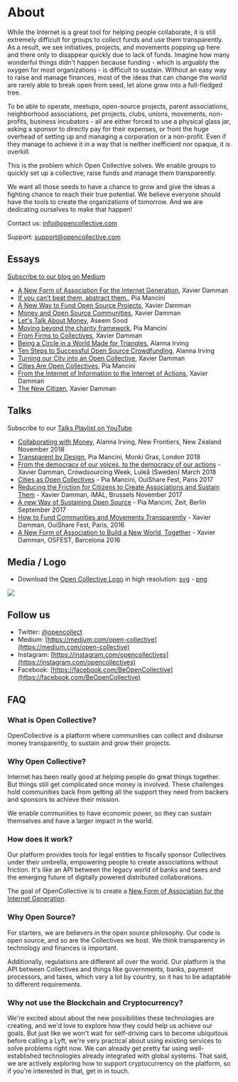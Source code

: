# About

While the Internet is a great tool for helping people collaborate, it is still extremely difficult for groups to collect funds and use them transparently. As a result, we see initiatives, projects, and movements popping up here and there only to disappear quickly due to lack of funds. Imagine how many wonderful things didn't happen because funding - which is arguably the oxygen for most organizations - is difficult to sustain. Without an easy way to raise and manage finances, most of the ideas that can change the world are rarely able to break open from seed, let alone grow into a full-fledged tree.

To be able to operate, meetups, open-source projects, parent associations, neighborhood associations, pet projects, clubs, unions, movements, non-profits, business incubators - all are either forced to use a physical glass jar, asking a sponsor to directly pay for their expenses, or front the huge overhead of setting up and managing a corporation or a non-profit. Even if they manage to achieve it in a way that is neither inefficient nor opaque, it is overkill.

This is the problem which Open Collective solves. We enable groups to quickly set up a collective, raise funds and manage them transparently.

We want all those seeds to have a chance to grow and give the ideas a fighting chance to reach their true potential. We believe everyone should have the tools to create the organizations of tomorrow. And we are dedicating ourselves to make that happen!

Contact us: info@opencollective.com

Support: support@opencollective.com

## Essays

[Subscribe to our blog on Medium](https://medium.com/open-collective)

* [A New Form of Association For the Internet Generation](https://medium.com/open-collective/a-new-form-of-association-for-the-internet-generation-part-1-6d6c4f5dd27f#.i2x2jjp79), Xavier Damman
* [If you can’t beat them, abstract them.](https://medium.com/open-collective/if-you-can-t-beat-them-abstract-them-b182fc36b24f), Pia Mancini
* [A New Way to Fund Open Source Projects](https://medium.com/open-collective/a-new-way-to-fund-open-source-projects-91a51b1b7aac#.ky05pse2h), Xavier Damman
* [Money and Open Source Communities](https://medium.com/open-collective/money-and-open-source-communities-64b1c2f6aec4), Xavier Damman
* [Let's Talk About Money](https://medium.com/open-collective/lets-talk-about-money-949a55fd2ea1), Aseem Sood
* [Moving beyond the charity framework](https://medium.com/open-collective/moving-beyond-the-charity-framework-b1191c33141), Pia Mancini
* [From Firms to Collectives](https://medium.com/open-collective/from-firms-to-collectives-c139ae27a4ee), Xavier Damman
* [Being a Circle in a World Made for Triangles](https://medium.com/open-collective/being-a-circle-in-a-world-made-for-triangles-bc434d823a79), Alanna Irving
* [Ten Steps to Successful Open Source Crowdfunding](https://medium.com/open-collective/ten-steps-to-successful-open-source-crowdfunding-fa2b43e82687), Alanna Irving
* [Turning our City into an Open Collective](https://medium.com/open-collective/turning-our-city-into-an-open-collective-93d107f0f86a), Xavier Damman
* [Cities Are Open Collectives](https://medium.com/open-collective/cities-are-open-collectives-71a8a8e2e9ec), Pia Mancini
* [From the Internet of Information to the Internet of Actions](https://medium.com/open-collective/from-the-internet-of-information-to-the-internet-of-action-17d799f8a773), Xavier Damman
* [The New Citizen](https://medium.com/open-collective/the-new-citizen-731d15aa901b), Xavier Damman

## Talks

Subscribe to our [Talks Playlist on YouTube](https://www.youtube.com/playlist?list=PLXg2bdeeuFip6JoPoYgdm3AQ53lfEOjnw)

* [Collaborating with Money](https://www.youtube.com/watch?v=kZleX383-VQ), Alanna Irving, New Frontiers, New Zealand November 2018
* [Transparent by Design](https://www.youtube.com/watch?v=yrXO6c6Q7wU&list=PLXg2bdeeuFip6JoPoYgdm3AQ53lfEOjnw&index=4&t=0s), Pia Mancini, Monki Gras, London 2018
* [From the democracy of our voices, to the democracy of our actions](https://www.youtube.com/watch?v=9Lx2Dk4VaUA&list=PLXg2bdeeuFip6JoPoYgdm3AQ53lfEOjnw&index=6) - Xavier Damman, Crowdsourcing Week, Luleå \(Sweden\) March 2018
* [Cities as Open Collectives](https://www.youtube.com/watch?v=S74uMkmNdh0&index=1&list=PLXg2bdeeuFip6JoPoYgdm3AQ53lfEOjnw) - Pia Mancini, OuiShare Fest, Paris 2017
* [Reducing the Friction for Citizens to Create Associations and Sustain Them](https://www.youtube.com/watch?v=uBj5nS0s9uQ&list=PLXg2bdeeuFip6JoPoYgdm3AQ53lfEOjnw&index=7) - Xavier Damman, iMAL, Brussels November 2017
* [A new Way of Sustaining Open Source](https://www.youtube.com/watch?v=szE_00HC5h4&index=2&list=PLXg2bdeeuFip6JoPoYgdm3AQ53lfEOjnw) - Pia Mancini, Zeit, Berlin September 2017
* [How to Fund Communities and Movements Transparently](https://www.youtube.com/watch?v=KtRYjfiYHKc&list=PLXg2bdeeuFip6JoPoYgdm3AQ53lfEOjnw&index=6&t=0s) - Xavier Damman, OuiShare Fest, Paris, 2016
* [A New Form of Association to Build a New World, Together](https://www.youtube.com/watch?v=YNmG8-Yj7C4&index=5&list=PLXg2bdeeuFip6JoPoYgdm3AQ53lfEOjnw) - Xavier Damman, OSFEST, Barcelona 2016

## Media / Logo

* Download the [Open Collective Logo](https://opencollective.com/static/images/opencollectivelogo.png) in high resolution: [svg](https://opencollective.com/static/images/opencollectivelogo.svg) - [png](https://opencollective.com/static/images/opencollectivelogo.png)

![](https://opencollective.com/static/images/opencollectivelogo.svg)

## Follow us

* Twitter: [@opencollect](https://twitter.com/opencollect)
* Medium: [https://medium.com/open-collective](https://medium.com/open-collective)
* Instagram: [https://instagram.com/opencollectives](https://instagram.com/opencollectives)
* Facebook: [https://facebook.com/BeOpenCollective](https://facebook.com/BeOpenCollective)

## FAQ

### What is Open Collective?   <a id="what-is-opencollective"></a>

OpenCollective is a platform where communities can collect and disburse money transparently, to sustain and grow their projects.

### Why Open Collective?   <a id="why-opencollective"></a>

Internet has been really good at helping people do great things together. But things still get complicated once money is involved. These challenges hold communities back from getting all the support they need from backers and sponsors to achieve their mission.

We enable communities to have economic power, so they can sustain themselves and have a larger impact in the world.

### How does it work?   <a id="how-does-it-work"></a>

Our platform provides tools for legal entities to fiscally sponsor Collectives under their umbrella, empowering people to create associations without friction. It's like an API between the legacy world of banks and taxes and the emerging future of digitally powered distributed collaborations.

The goal of OpenCollective is to create a [New Form of Association for the Internet Generation](https://medium.com/open-collective/a-new-form-of-association-for-the-internet-generation-part-1-6d6c4f5dd27f#.fgb60dorq).

### Why Open Source?   <a id="why-open-source"></a>

For starters, we are believers in the open source philosophy. Our code is open source, and so are the Collectives we host. We think transparency in technology and finances is important.

Additionally, regulations are different all over the world. Our platform is the API between Collectives and things like governments, banks, payment processors, and taxes, which vary a lot by country, so it has to be adaptable to different requirements.

### **Why not use the Blockchain and Cryptocurrency?**

We're excited about about the new possibilities these technologies are creating, and we'd love to explore how they could help us achieve our goals. But just like we won't wait for self-driving cars to become ubiquitous before calling a Lyft, we're very practical about using existing services to solve problems right now. We can already get pretty far using well-established technologies already integrated with global systems. That said, we are actively exploring how to support cryptocurrency on the platform, so if you're interested in that, get in in touch.

